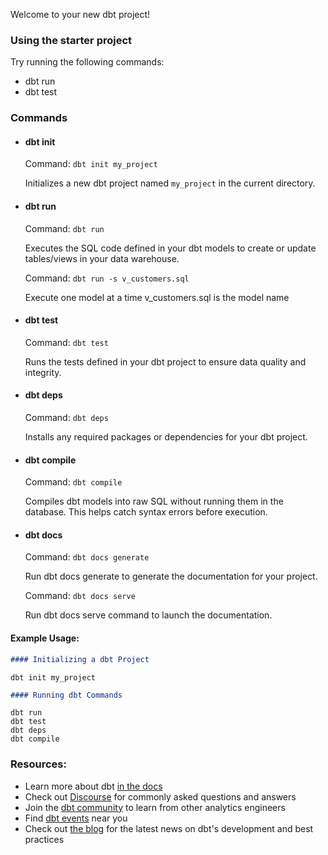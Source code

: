 Welcome to your new dbt project!

### Using the starter project

Try running the following commands:
- dbt run
- dbt test


### Commands

- #### **dbt init**

  Command: `dbt init my_project`

  Initializes a new dbt project named `my_project` in the current directory.

- #### **dbt run**

  Command: `dbt run`

  Executes the SQL code defined in your dbt models to create or update tables/views in your data warehouse.

  Command: `dbt run -s v_customers.sql` 

  Execute one model at a time v_customers.sql is the model name
  

 - #### **dbt test**

   Command: `dbt test`

   Runs the tests defined in your dbt project to ensure data quality and integrity.

- #### **dbt deps**

  Command: `dbt deps`

  Installs any required packages or dependencies for your dbt project.

- #### **dbt compile**

  Command: `dbt compile`

  Compiles dbt models into raw SQL without running them in the database. This helps catch syntax errors before execution.

- #### **dbt docs**

  Command: `dbt docs generate`

  Run dbt docs generate to generate the documentation for your project.

  Command: `dbt docs serve`
  
  Run dbt docs serve command to launch the documentation.

#### Example Usage:

```markdown
#### Initializing a dbt Project
```
```
dbt init my_project
```

```markdown
#### Running dbt Commands
```
```
dbt run
dbt test
dbt deps
dbt compile
```

### Resources:
- Learn more about dbt [in the docs](https://docs.getdbt.com/docs/introduction)
- Check out [Discourse](https://discourse.getdbt.com/) for commonly asked questions and answers
- Join the [dbt community](https://getdbt.com/community) to learn from other analytics engineers
- Find [dbt events](https://events.getdbt.com) near you
- Check out [the blog](https://blog.getdbt.com/) for the latest news on dbt's development and best practices
